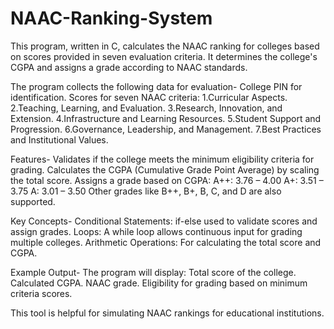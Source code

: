 # NAAC-Ranking-System
This program, written in C, calculates the NAAC ranking for colleges based on scores provided in seven evaluation criteria. It determines the college's CGPA and assigns a grade according to NAAC standards.

The program collects the following data for evaluation-
College PIN for identification.
Scores for seven NAAC criteria:
1.Curricular Aspects. 
2.Teaching, Learning, and Evaluation. 
3.Research, Innovation, and Extension. 
4.Infrastructure and Learning Resources. 
5.Student Support and Progression. 
6.Governance, Leadership, and Management. 
7.Best Practices and Institutional Values.

Features-
Validates if the college meets the minimum eligibility criteria for grading.
Calculates the CGPA (Cumulative Grade Point Average) by scaling the total score.
Assigns a grade based on CGPA:
A++: 3.76 – 4.00
A+: 3.51 – 3.75
A: 3.01 – 3.50
Other grades like B++, B+, B, C, and D are also supported.

Key Concepts-
Conditional Statements: if-else used to validate scores and assign grades.
Loops: A while loop allows continuous input for grading multiple colleges.
Arithmetic Operations: For calculating the total score and CGPA.

Example Output-
The program will display:
Total score of the college.
Calculated CGPA.
NAAC grade.
Eligibility for grading based on minimum criteria scores.

This tool is helpful for simulating NAAC rankings for educational institutions.
